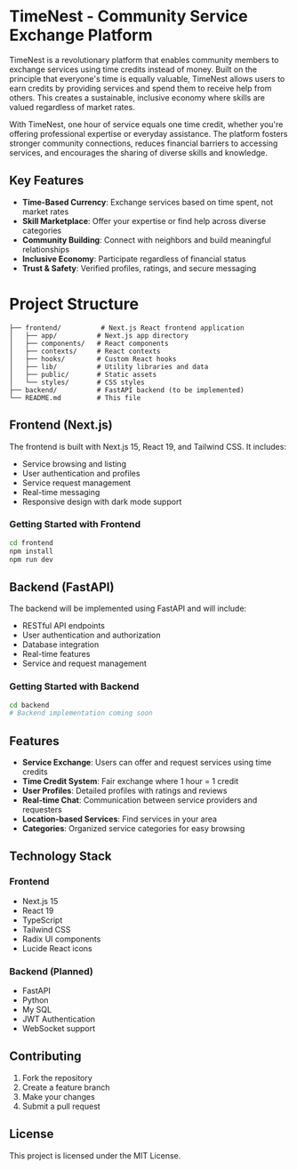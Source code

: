 # TimeNest - Community Service Exchange Platform

TimeNest is a revolutionary platform that enables community members to exchange services using time credits instead of money. Built on the principle that everyone's time is equally valuable, TimeNest allows users to earn credits by providing services and spend them to receive help from others. This creates a sustainable, inclusive economy where skills are valued regardless of market rates.

With TimeNest, one hour of service equals one time credit, whether you're offering professional expertise or everyday assistance. The platform fosters stronger community connections, reduces financial barriers to accessing services, and encourages the sharing of diverse skills and knowledge.

## Key Features

- **Time-Based Currency**: Exchange services based on time spent, not market rates
- **Skill Marketplace**: Offer your expertise or find help across diverse categories
- **Community Building**: Connect with neighbors and build meaningful relationships
- **Inclusive Economy**: Participate regardless of financial status
- **Trust & Safety**: Verified profiles, ratings, and secure messaging

# Project Structure

```
├── frontend/          # Next.js React frontend application
│   ├── app/          # Next.js app directory
│   ├── components/   # React components
│   ├── contexts/     # React contexts
│   ├── hooks/        # Custom React hooks
│   ├── lib/          # Utility libraries and data
│   ├── public/       # Static assets
│   └── styles/       # CSS styles
├── backend/          # FastAPI backend (to be implemented)
└── README.md         # This file
```

## Frontend (Next.js)

The frontend is built with Next.js 15, React 19, and Tailwind CSS. It includes:

- Service browsing and listing
- User authentication and profiles
- Service request management
- Real-time messaging
- Responsive design with dark mode support

### Getting Started with Frontend

```bash
cd frontend
npm install
npm run dev
```

## Backend (FastAPI)

The backend will be implemented using FastAPI and will include:

- RESTful API endpoints
- User authentication and authorization
- Database integration
- Real-time features
- Service and request management

### Getting Started with Backend

```bash
cd backend
# Backend implementation coming soon
```

## Features

- **Service Exchange**: Users can offer and request services using time credits
- **Time Credit System**: Fair exchange where 1 hour = 1 credit
- **User Profiles**: Detailed profiles with ratings and reviews
- **Real-time Chat**: Communication between service providers and requesters
- **Location-based Services**: Find services in your area
- **Categories**: Organized service categories for easy browsing

## Technology Stack

### Frontend
- Next.js 15
- React 19
- TypeScript
- Tailwind CSS
- Radix UI components
- Lucide React icons

### Backend (Planned)
- FastAPI
- Python
- My SQL
- JWT Authentication
- WebSocket support

## Contributing

1. Fork the repository
2. Create a feature branch
3. Make your changes
4. Submit a pull request

## License

This project is licensed under the MIT License.
